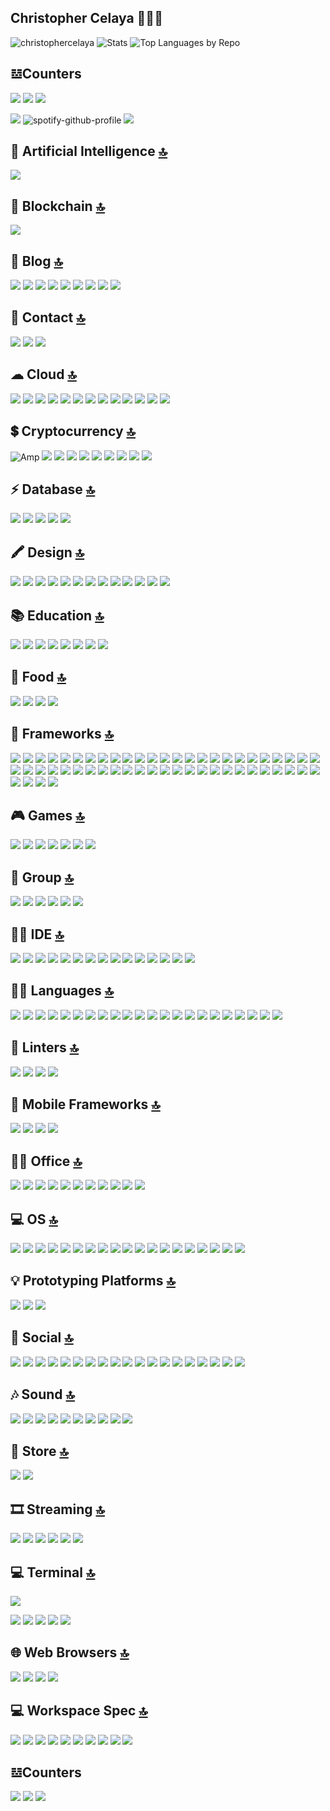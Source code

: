 ##  Christopher Celaya 🧑🏻‍💻

![christophercelaya](http://github-profile-summary-cards.vercel.app/api/cards/profile-details?username=christophercelaya&theme=default)
![Stats](http://github-profile-summary-cards.vercel.app/api/cards/stats?username=christophercelaya&theme=default)
![Top Languages by Repo](http://github-profile-summary-cards.vercel.app/api/cards/repos-per-language?username=christophercelaya&theme=default)
## 𝌰Counters 
![](https://komarev.com/ghpvc/?username=christophercelaya)
![](https://wakatime.com/badge/user/350c3f45-6621-46c3-ba47-00757e90cde6.svg)
![](https://wakatime.com/@350c3f45-6621-46c3-ba47-00757e90cde6)

![](https://spotify-github-profile.vercel.app/api/view?uid=128420863&redirect=true)
![spotify-github-profile](https://spotify-github-profile.vercel.app/api/view?uid=128420863&cover_image=true&theme=default&bar_color=53b14f&bar_color_cover=true)
![](https://spotify-github-profile.vercel.app/api/view?uid=128420863&redirect=true)


## 🤖 Artificial Intelligence [🔝]( )

![](https://img.shields.io/badge/TensorFlow-FF6F00?style=for-the-badge&logo=tensorflow&logoColor=white)

## 🔗 Blockchain [🔝]( )

![](https://img.shields.io/badge/hyperledger-2F3134?style=for-the-badge&logo=hyperledger&logoColor=white)

## 📝 Blog [🔝]( )
![](https://img.shields.io/badge/Blogger-FF5722?style=for-the-badge&logo=blogger&logoColor=white)
![](https://img.shields.io/badge/dev.to-0A0A0A?style=for-the-badge&logo=devdotto&logoColor=white)
![](https://img.shields.io/badge/Ghost-000?style=for-the-badge&logo=ghost&logoColor=yellow)
![](https://img.shields.io/badge/Hashnode-2962FF?style=for-the-badge&logo=hashnode&logoColor=white)
![](https://img.shields.io/badge/Joomla-5091CD?style=for-the-badge&logo=joomla&logoColor=white)
![](https://img.shields.io/badge/Medium-12100E?style=for-the-badge&logo=medium&logoColor=white)
![](https://img.shields.io/badge/RSS-FFA500?style=for-the-badge&logo=rss&logoColor=white)
![](https://img.shields.io/badge/Wix-000?style=for-the-badge&logo=wix&logoColor=white)
![](https://img.shields.io/badge/Wordpress-21759B?style=for-the-badge&logo=wordpress&logoColor=white)

## 📱 Contact [🔝]( )
![](https://img.shields.io/badge/ProtonMail-8B89CC?style=for-the-badge&logo=protonmail&logoColor=white)
![](https://img.shields.io/badge/Signal-%23039BE5.svg?&style=for-the-badge&logo=Signal&logoColor=white)
![](https://img.shields.io/badge/Telegram-2CA5E0?style=for-the-badge&logo=telegram&logoColor=white)

## ☁ Cloud [🔝]( )
![](https://img.shields.io/badge/Amazon_AWS-FF9900?style=for-the-badge&logo=amazonaws&logoColor=white)
![](https://img.shields.io/badge/Azure_DevOps-0078D7?style=for-the-badge&logo=azure-devops&logoColor=white)
![](https://img.shields.io/badge/Cloudflare-F38020?style=for-the-badge&logo=Cloudflare&logoColor=white)
![](https://img.shields.io/badge/Digital_Ocean-0080FF?style=for-the-badge&logo=DigitalOcean&logoColor=white)
![](https://img.shields.io/badge/Glitch-2800ff?style=for-the-badge&logo=glitch&logoColor=white)
![](https://img.shields.io/badge/Google_Cloud-4285F4?style=for-the-badge&logo=google-cloud&logoColor=white)
![](https://img.shields.io/badge/Heroku-430098?style=for-the-badge&logo=heroku&logoColor=white)
![](https://img.shields.io/badge/Linode-00A95C?style=for-the-badge&logo=Linode&logoColor=white)
![](https://img.shields.io/badge/microsoft%20azure-0089D6?style=for-the-badge&logo=microsoft-azure&logoColor=white)
![](https://img.shields.io/badge/Netlify-00C7B7?style=for-the-badge&logo=netlify&logoColor=white)
![](https://img.shields.io/badge/Nextcloud-0082C9?style=for-the-badge&logo=Nextcloud&logoColor=white)
![](https://img.shields.io/badge/Twilio-F22F46?style=for-the-badge&logo=Twilio&logoColor=white)
![](https://img.shields.io/badge/Vercel-000000?style=for-the-badge&logo=vercel&logoColor=white)

## 💲 Cryptocurrency [🔝]( )
![Amp](https://img.shields.io/badge/Amp-000?style=for-the-badge&logo=amp&logoColor=005AF0)
![](https://img.shields.io/badge/Bitcoin-000000?style=for-the-badge&logo=bitcoin&logoColor=white)
![](https://img.shields.io/badge/chainlink-375BD2?style=for-the-badge&logo=chainlink&logoColor=white)
![](https://img.shields.io/badge/dogecoin-C2A633?style=for-the-badge&logo=dogecoin&logoColor=white)
![](https://img.shields.io/badge/Ethereum-3C3C3D?style=for-the-badge&logo=Ethereum&logoColor=white)
![](https://img.shields.io/badge/iota-131F37?style=for-the-badge&logo=iota&logoColor=white)
![](https://img.shields.io/badge/monero-FF6600?style=for-the-badge&logo=monero&logoColor=white)
![](https://img.shields.io/badge/polkadot-E6007A?style=for-the-badge&logo=polkadot&logoColor=000)
![](https://img.shields.io/badge/Stellar-090020?style=for-the-badge&logo=stellar&logoColor=white)
![](https://img.shields.io/badge/Zcash-F4B728?style=for-the-badge&logo=zcash&logoColor=000)

## ⚡ Database [🔝]( )
![](https://img.shields.io/badge/Microsoft%20SQL%20Server-CC2927?style=for-the-badge&logo=microsoft%20sql%20server&logoColor=white)
![](https://img.shields.io/badge/MongoDB-4EA94B?style=for-the-badge&logo=mongodb&logoColor=white)
![](https://img.shields.io/badge/MySQL-005C84?style=for-the-badge&logo=mysql&logoColor=white)
![](https://img.shields.io/badge/PostgreSQL-316192?style=for-the-badge&logo=postgresql&logoColor=white)
![](https://img.shields.io/badge/Supabase-181818?style=for-the-badge&logo=supabase&logoColor=white)

## 🖍 Design [🔝]( )
![](https://img.shields.io/badge/Adobe%20Photoshop-31A8FF?style=for-the-badge&logo=Adobe%20Photoshop&logoColor=black)
![](https://img.shields.io/badge/Adobe%20Premiere%20Pro-9999FF?style=for-the-badge&logo=Adobe%20Premiere%20Pro&logoColor=white)
![](https://img.shields.io/badge/Adobe%20XD-470137?style=for-the-badge&logo=Adobe%20XD&logoColor=#FF61F6)
![](https://img.shields.io/badge/Behance-0054F7?style=for-the-badge&logo=behance&logoColor=white)
![](https://img.shields.io/badge/blender-%23F5792A.svg?style=for-the-badge&logo=blender&logoColor=white)
![](https://img.shields.io/badge/Canva-%2300C4CC.svg?&style=for-the-badge&logo=Canva&logoColor=white)
![](https://img.shields.io/badge/Dribbble-EA4C89?style=for-the-badge&logo=dribbble&logoColor=white)
![](https://img.shields.io/badge/Figma-F24E1E?style=for-the-badge&logo=figma&logoColor=white)
![](https://img.shields.io/badge/Framer-black?style=for-the-badge&logo=framer&logoColor=blue)
![](https://img.shields.io/badge/gimp-5C5543?style=for-the-badge&logo=gimp&logoColor=white)
![](https://img.shields.io/badge/InVision-FF3366?style=for-the-badge&logo=InVision&logoColor=white)
![](https://img.shields.io/badge/Inkscape-000000?style=for-the-badge&logo=Inkscape&logoColor=white)
![](https://img.shields.io/badge/Sketch-FFB387?style=for-the-badge&logo=sketch&logoColor=black)

## 📚 Education [🔝]( )
![](https://img.shields.io/badge/Codecademy-FFF0E5?style=for-the-badge&logo=codecademy&logoColor=303347)
![](https://img.shields.io/badge/Coursera-0056D2?style=for-the-badge&logo=Coursera&logoColor=white)
![](https://img.shields.io/badge/Duolingo-58CC02?style=for-the-badge&logo=Duolingo&logoColor=white)
![](https://img.shields.io/badge/Edx-193A3E?style=for-the-badge&logo=edx&logoColor=white)
![](https://img.shields.io/badge/freecodecamp-27273D?style=for-the-badge&logo=freecodecamp&logoColor=white)
![](https://img.shields.io/badge/Khan%20Academy-14BF96?style=for-the-badge&logo=Khan%20Academy&logoColor=white)
![](https://img.shields.io/badge/Udacity-grey?style=for-the-badge&logo=udacity&logoColor=#5FCFEE)
![](https://img.shields.io/badge/Udemy-EC5252?style=for-the-badge&logo=Udemy&logoColor=white)

## 🍔 Food [🔝]( )
![](https://img.shields.io/badge/DoorDash-FF3008?style=for-the-badge&logo=DoorDash&logoColor=white)
![](https://img.shields.io/badge/Grubhub-F63440?style=for-the-badge&logo=Grubhub&logoColor=white)
![](https://img.shields.io/badge/Postmates-000000?style=for-the-badge&logo=Postmates&logoColor=white)
![](https://img.shields.io/badge/Uber_Eats-5FB709?style=for-the-badge&logo=uber-eats&logoColor=white)

## 🚀 Frameworks [🔝]( )                         
![](https://img.shields.io/badge/.NET-512BD4?style=for-the-badge&logo=dotnet&logoColor=white)
![](https://img.shields.io/badge/Angular-DD0031?style=for-the-badge&logo=angular&logoColor=white)
![](https://img.shields.io/badge/Apache-D22128?style=for-the-badge&logo=Apache&logoColor=white)
![](https://img.shields.io/badge/Bootstrap-563D7C?style=for-the-badge&logo=bootstrap&logoColor=white)
![](https://img.shields.io/badge/Chakra--UI-319795?style=for-the-badge&logo=chakra-ui&logoColor=white)
![](https://img.shields.io/badge/CMake-064F8C?style=for-the-badge&logo=cmake&logoColor=white)
![](https://img.shields.io/badge/cocoapods-FA2A02?style=for-the-badge&logo=cocoapods&logoColor=white)
![](https://img.shields.io/badge/Docker-2CA5E0?style=for-the-badge&logo=docker&logoColor=white)
![](https://img.shields.io/badge/Django-092E20?style=for-the-badge&logo=django&logoColor=green)
![](https://img.shields.io/badge/Electron-2B2E3A?style=for-the-badge&logo=electron&logoColor=9FEAF9)
![](https://img.shields.io/badge/Elixir-4B275F?style=for-the-badge&logo=elixir&logoColor=white)
![](https://img.shields.io/badge/Expo-1B1F23?style=for-the-badge&logo=expo&logoColor=white)
![](https://img.shields.io/badge/Express.js-000000?style=for-the-badge&logo=express&logoColor=white)
![](https://img.shields.io/badge/firebase-ffca28?style=for-the-badge&logo=firebase&logoColor=black)
![](https://img.shields.io/badge/Flask-000000?style=for-the-badge&logo=flask&logoColor=white)
![](https://img.shields.io/badge/Gatsby-663399?style=for-the-badge&logo=gatsby&logoColor=white)
![](https://img.shields.io/badge/GitBook-7B36ED?style=for-the-badge&logo=gitbook&logoColor=white)
![](https://img.shields.io/badge/GitKraken-179287?style=for-the-badge&logo=GitKraken&logoColor=white)
![](https://img.shields.io/badge/Godot-478CBF?style=for-the-badge&logo=GodotEngine&logoColor=white)
![](https://img.shields.io/badge/gradle-02303A?style=for-the-badge&logo=gradle&logoColor=white)
![](https://img.shields.io/badge/GraphQl-E10098?style=for-the-badge&logo=graphql&logoColor=white)
![](https://img.shields.io/badge/Jekyll-CC0000?style=for-the-badge&logo=Jekyll&logoColor=white)
![](https://img.shields.io/badge/jQuery-0769AD?style=for-the-badge&logo=jquery&logoColor=white)
![](https://img.shields.io/badge/jQuery-0769AD?style=for-the-badge&logo=jquery&logoColor=white)
![](https://img.shields.io/badge/kubernetes-326ce5.svg?&style=for-the-badge&logo=kubernetes&logoColor=white)
![](https://img.shields.io/badge/Laravel-FF2D20?style=for-the-badge&logo=laravel&logoColor=white)
![](https://img.shields.io/badge/Markdown-000000?style=for-the-badge&logo=markdown&logoColor=white)
![](https://img.shields.io/badge/Microsoft-666666?style=for-the-badge&logo=microsoft&logoColor=white)
![](https://img.shields.io/badge/Mocha-8D6748?style=for-the-badge&logo=Mocha&logoColor=white)
![](https://img.shields.io/badge/next.js-000000?style=for-the-badge&logo=nextdotjs&logoColor=white)
![](https://img.shields.io/badge/Nginx-009639?style=for-the-badge&logo=nginx&logoColor=white)
![](https://img.shields.io/badge/Node.js-339933?style=for-the-badge&logo=nodedotjs&logoColor=white)
![](https://img.shields.io/badge/npm-CB3837?style=for-the-badge&logo=npm&logoColor=white)
![](https://img.shields.io/badge/OpenGL-FFFFFF?style=for-the-badge&logo=opengl)
![](https://img.shields.io/badge/Postman-FF6C37?style=for-the-badge&logo=Postman&logoColor=white)
![](https://img.shields.io/badge/React-20232A?style=for-the-badge&logo=react&logoColor=61DAFB)
![](https://img.shields.io/badge/Ruby_on_Rails-CC0000?style=for-the-badge&logo=ruby-on-rails&logoColor=white)
![](https://img.shields.io/badge/Rust-000000?style=for-the-badge&logo=rust&logoColor=white)
![](https://img.shields.io/badge/SAP-0FAAFF?style=for-the-badge&logo=sap&logoColor=white)
![](https://img.shields.io/badge/Sass-CC6699?style=for-the-badge&logo=sass&logoColor=white)
![](https://img.shields.io/badge/Scala-DC322F?style=for-the-badge&logo=scala&logoColor=white)
![](https://img.shields.io/badge/Shell_Script-121011?style=for-the-badge&logo=gnu-bash&logoColor=white)
![](https://img.shields.io/badge/shopify-8DB543?style=for-the-badge&logo=Shopify&logoColor=white)
![](https://img.shields.io/badge/shopify-8DB543?style=for-the-badge&logo=Shopify&logoColor=white)
![](https://img.shields.io/badge/strapi-2e7eea?style=for-the-badge&logo=strapi&logoColor=white)
![](https://img.shields.io/badge/Tailwind_CSS-38B2AC?style=for-the-badge&logo=tailwind-css&logoColor=white)
![](https://img.shields.io/badge/ThreeJs-black?style=for-the-badge&logo=three.js&logoColor=white)
![](https://img.shields.io/badge/Unity-100000?style=for-the-badge&logo=unity&logoColor=white)
![](https://img.shields.io/badge/-Unreal%20Engine-313131?style=for-the-badge&logo=unreal-engine&logoColor=white)
![](https://img.shields.io/badge/Vite-B73BFE?style=for-the-badge&logo=vite&logoColor=FFD62E)
![](https://img.shields.io/badge/Vue.js-35495E?style=for-the-badge&logo=vuedotjs&logoColor=4FC08D)
![](https://img.shields.io/badge/web3.js-F16822?style=for-the-badge&logo=web3.js&logoColor=white)
![](https://img.shields.io/badge/Webpack-8DD6F9?style=for-the-badge&logo=Webpack&logoColor=white)
![](https://img.shields.io/badge/Yarn-2C8EBB?style=for-the-badge&logo=yarn&logoColor=white)


## 🎮 Games [🔝]( )           
![](https://img.shields.io/badge/Battle.net-000?style=for-the-badge&logo=battle.net&logoColor=148EFF)
![](https://img.shields.io/badge/Epic%20Games-313131?style=for-the-badge&logo=Epic%20Games&logoColor=white)
![](https://img.shields.io/badge/Itch.io-FA5C5C?style=for-the-badge&logo=itchdotio&logoColor=white)
![](https://img.shields.io/badge/PlayStation-003791?style=for-the-badge&logo=playstation&logoColor=white)
![](https://img.shields.io/badge/Stadia-CD2640?style=for-the-badge&logo=stadia&logoColor=white)
![](https://img.shields.io/badge/Steam-000000?style=for-the-badge&logo=steam&logoColor=white)
![](https://img.shields.io/badge/Xbox-107C10?style=for-the-badge&logo=xbox&logoColor=white)

## 🤜 Group [🔝]( )
![](https://img.shields.io/badge/Discord-5865F2?style=for-the-badge&logo=discord&logoColor=white)
![](https://img.shields.io/badge/Google%20Meet-00897B?style=for-the-badge&logo=google-meet&logoColor=white)
![](https://img.shields.io/badge/Microsoft_Teams-6264A7?style=for-the-badge&logo=microsoft-teams&logoColor=white)
![](https://img.shields.io/badge/Slack-4A154B?style=for-the-badge&logo=slack&logoColor=white)
![](https://img.shields.io/badge/Skype-00AFF0?style=for-the-badge&logo=skype&logoColor=white)
![](https://img.shields.io/badge/Zoom-2D8CFF?style=for-the-badge&logo=zoom&logoColor=white)

## 👩‍💻 IDE [🔝]( )               
![](https://img.shields.io/badge/Android_Studio-3DDC84?style=for-the-badge&logo=android-studio&logoColor=white)
![](https://img.shields.io/badge/Arduino_IDE-00979D?style=for-the-badge&logo=arduino&logoColor=white)
![](https://img.shields.io/badge/Atom-66595C?style=for-the-badge&logo=Atom&logoColor=white)
![](https://img.shields.io/badge/CLion-000000?style=for-the-badge&logo=clion&logoColor=white)
![](https://img.shields.io/badge/Codesandbox-000000?style=for-the-badge&logo=CodeSandbox&logoColor=white)
![](https://img.shields.io/badge/Eclipse-2C2255?style=for-the-badge&logo=eclipse&logoColor=white)
![](https://img.shields.io/badge/Gitpod-000000?style=for-the-badge&logo=gitpod&logoColor=#FFAE33)
![](https://img.shields.io/badge/IntelliJ_IDEA-000000.svg?style=for-the-badge&logo=intellij-idea&logoColor=white)
![](https://img.shields.io/badge/Notepad++-90E59A.svg?style=for-the-badge&logo=notepad%2B%2B&logoColor=black)
![](https://img.shields.io/badge/replit-667881?style=for-the-badge&logo=replit&logoColor=white)
![](https://img.shields.io/badge/sublime_text-%23575757.svg?&style=for-the-badge&logo=sublime-text&logoColor=important)
![](https://img.shields.io/badge/Visual_Studio-5C2D91?style=for-the-badge&logo=visual%20studio&logoColor=white)
![](https://img.shields.io/badge/Visual_Studio_Code-0078D4?style=for-the-badge&logo=visual%20studio%20code&logoColor=white)
![](https://img.shields.io/badge/WebStorm-000000?style=for-the-badge&logo=WebStorm&logoColor=white)
![](https://img.shields.io/badge/Xcode-007ACC?style=for-the-badge&logo=Xcode&logoColor=white)

## 👩‍💻 Languages [🔝]( )

![](https://img.shields.io/badge/C-00599C?style=for-the-badge&logo=c&logoColor=white)
![](https://img.shields.io/badge/C%23-239120?style=for-the-badge&logo=c-sharp&logoColor=white)
![](https://img.shields.io/badge/C%2B%2B-00599C?style=for-the-badge&logo=c%2B%2B&logoColor=white)
![](https://img.shields.io/badge/Go-00ADD8?style=for-the-badge&logo=go&logoColor=white)
![](https://img.shields.io/badge/Haskell-5D4F85?style=for-the-badge&logo=haskell&logoColor=white)
![](https://img.shields.io/badge/HTML5-E34F26?style=for-the-badge&logo=html5&logoColor=white)
![](https://img.shields.io/badge/Java-ED8B00?style=for-the-badge&logo=java&logoColor=white)
![](https://img.shields.io/badge/JavaScript-323330?style=for-the-badge&logo=javascript&logoColor=F7DF1E)
![](https://img.shields.io/badge/json-5E5C5C?style=for-the-badge&logo=json&logoColor=white)
![](https://img.shields.io/badge/LaTeX-47A141?style=for-the-badge&logo=LaTeX&logoColor=white)
![](https://img.shields.io/badge/Numpy-777BB4?style=for-the-badge&logo=numpy&logoColor=white)
![](https://img.shields.io/badge/PHP-777BB4?style=for-the-badge&logo=php&logoColor=white)
![](https://img.shields.io/badge/Perl-39457E?style=for-the-badge&logo=perl&logoColor=white)
![](https://img.shields.io/badge/Python-FFD43B?style=for-the-badge&logo=python&logoColor=blue)
![](https://img.shields.io/badge/PyTorch-EE4C2C?style=for-the-badge&logo=PyTorch&logoColor=white)
![](https://img.shields.io/badge/Ruby-CC342D?style=for-the-badge&logo=ruby&logoColor=white)
![](https://img.shields.io/badge/Rust-black?style=for-the-badge&logo=rust&logoColor=#E57324)
![](https://img.shields.io/badge/Solidity-e6e6e6?style=for-the-badge&logo=solidity&logoColor=black)
![](https://img.shields.io/badge/Swift-FA7343?style=for-the-badge&logo=swift&logoColor=white)
![](https://img.shields.io/badge/TensorFlow-FF6F00?style=for-the-badge&logo=TensorFlow&logoColor=white)
![](https://img.shields.io/badge/TypeScript-007ACC?style=for-the-badge&logo=typescript&logoColor=white)
![](https://img.shields.io/badge/WebAssembly-654FF0?style=for-the-badge&logo=WebAssembly&logoColor=white)

## 🧐 Linters [🔝]( )

![](https://img.shields.io/badge/eslint-3A33D1?style=for-the-badge&logo=eslint&logoColor=white)
![](https://img.shields.io/badge/prettier-1A2C34?style=for-the-badge&logo=prettier&logoColor=F7BA3E)
![](https://img.shields.io/badge/stylelint-000?style=for-the-badge&logo=stylelint&logoColor=white)
![](https://img.shields.io/badge/SonarLint-CB2029?style=for-the-badge&logo=sonarlint&logoColor=white)

## 📱 Mobile Frameworks [🔝]( )
![](https://img.shields.io/badge/Capacitor-119EFF?style=for-the-badge&logo=Capacitor&logoColor=white)
![](https://img.shields.io/badge/Ionic-3880FF?style=for-the-badge&logo=ionic&logoColor=white)
![](https://img.shields.io/badge/NativeScript-3655FF?style=for-the-badge&logo=NativeScript&logoColor=black)
![](https://img.shields.io/badge/React_Native-20232A?style=for-the-badge&logo=react&logoColor=61DAFB)

## 👨‍💻 Office [🔝]( )

![](https://img.shields.io/badge/Airtable-18BFFF?style=for-the-badge&logo=Airtable&logoColor=white)
![](https://img.shields.io/badge/Google%20Sheets-34A853?style=for-the-badge&logo=google-sheets&logoColor=white)
![](https://img.shields.io/badge/LibreOffice-18A303?style=for-the-badge&logo=LibreOffice&logoColor=white)
![](https://img.shields.io/badge/Microsoft_Excel-217346?style=for-the-badge&logo=microsoft-excel&logoColor=white)
![](https://img.shields.io/badge/Microsoft_Office-D83B01?style=for-the-badge&logo=microsoft-office&logoColor=white)
![](https://img.shields.io/badge/Microsoft_PowerPoint-B7472A?style=for-the-badge&logo=microsoft-powerpoint&logoColor=white)
![](https://img.shields.io/badge/Microsoft_SharePoint-0078D4?style=for-the-badge&logo=microsoft-sharepoint&logoColor=white)
![](https://img.shields.io/badge/Microsoft_SQL_Server-CC2927?style=for-the-badge&logo=microsoft-sql-server&logoColor=white)
![](https://img.shields.io/badge/Microsoft_Word-2B579A?style=for-the-badge&logo=microsoft-word&logoColor=white)
![](https://img.shields.io/badge/Miro-050038?style=for-the-badge&logo=Miro&logoColor=white)
![](https://img.shields.io/badge/Notion-000000?style=for-the-badge&logo=notion&logoColor=white)


## 💻 OS [🔝]( )

![](https://img.shields.io/badge/Arch_Linux-1793D1?style=for-the-badge&logo=arch-linux&logoColor=white)
![](https://img.shields.io/badge/Debian-A81D33?style=for-the-badge&logo=debian&logoColor=white)
![](https://img.shields.io/badge/Deepin-007CFF?style=for-the-badge&logo=deepin&logoColor=white)
![](https://img.shields.io/badge/Elementary%20OS-64BAFF?style=for-the-badge&logo=elementary&logoColor=white)
![](https://img.shields.io/badge/Fedora-294172?style=for-the-badge&logo=fedora&logoColor=white)
![](https://img.shields.io/badge/iOS-000000?style=for-the-badge&logo=ios&logoColor=white)
![](https://img.shields.io/badge/Kali_Linux-557C94?style=for-the-badge&logo=kali-linux&logoColor=white)
![](https://img.shields.io/badge/Linux-FCC624?style=for-the-badge&logo=linux&logoColor=black)
![](https://img.shields.io/badge/Linux_Mint-87CF3E?style=for-the-badge&logo=linux-mint&logoColor=white)
![](https://img.shields.io/badge/mac%20os-000000?style=for-the-badge&logo=apple&logoColor=white)
![](https://img.shields.io/badge/OpenWrt-00B5E2?style=for-the-badge&logo=OpenWrt&logoColor=white)
![](https://img.shields.io/badge/react%20os-0088CC?style=for-the-badge&logo=reactos&logoColor=white)
![](https://img.shields.io/badge/Red%20Hat-EE0000?style=for-the-badge&logo=redhat&logoColor=white)
![](https://img.shields.io/badge/Tails%20-56347C?&style=for-the-badge&logo=tails&logoColor=white)
![](https://img.shields.io/badge/Ubuntu-E95420?style=for-the-badge&logo=ubuntu&logoColor=white)
![](https://img.shields.io/badge/Windows-0078D6?style=for-the-badge&logo=windows&logoColor=white)
![](https://img.shields.io/badge/Windows_95-008080?style=for-the-badge&logo=windows-95&logoColor=white)
![](https://img.shields.io/badge/Windows_XP-003399?style=for-the-badge&logo=windows-xp&logoColor=white)
![](https://img.shields.io/badge/Trello-0052CC?style=for-the-badge&logo=trello&logoColor=white)

## 💡 Prototyping Platforms [🔝]( )

![](https://img.shields.io/badge/adafruit-000000?style=for-the-badge&logo=adafruit&logoColor=white)
![](https://img.shields.io/badge/Arduino-00979D?style=for-the-badge&logo=Arduino&logoColor=white)
![](https://img.shields.io/badge/Raspberry%20Pi-A22846?style=for-the-badge&logo=Raspberry%20Pi&logoColor=white)

## 👨 Social [🔝]( )

![](https://img.shields.io/badge/-Behance-blue?style=for-the-badge&logo=behance&logoColor=white)
![](https://img.shields.io/badge/Codepen-000000?style=for-the-badge&logo=codepen&logoColor=white)
![](https://img.shields.io/badge/GitHub-100000?style=for-the-badge&logo=github&logoColor=white)
![](https://img.shields.io/badge/GitLab-330F63?style=for-the-badge&logo=gitlab&logoColor=white)
![](https://img.shields.io/badge/HackerEarth-%232C3454.svg?&style=for-the-badge&logo=HackerEarth&logoColor=Blue)
![](https://img.shields.io/badge/-Hackerrank-2EC866?style=for-the-badge&logo=HackerRank&logoColor=white)
![](https://img.shields.io/badge/Instagram-E4405F?style=for-the-badge&logo=instagram&logoColor=white)
![](https://img.shields.io/badge/LinkedIn-0077B5?style=for-the-badge&logo=linkedin&logoColor=white)
![](https://img.shields.io/badge/linktree-39E09B?style=for-the-badge&logo=linktree&logoColor=white)
![](https://img.shields.io/badge/Pinterest-%23E60023.svg?&style=for-the-badge&logo=Pinterest&logoColor=white)
![](https://img.shields.io/badge/polywork-543DE0?style=for-the-badge&logo=polywork&logoColor=white)
![](https://img.shields.io/badge/Profile%20Visitors-172B4D?style=for-the-badge&logo=Opsgenie&logoColor=white)
![](https://img.shields.io/badge/Reddit-FF4500?style=for-the-badge&logo=reddit&logoColor=white)
![](https://img.shields.io/badge/Signal-3A76F0?style=for-the-badge&logo=signal&logoColor=white)
![](https://img.shields.io/badge/StackExchange-%23ffffff.svg?&style=for-the-badge&logo=StackExchange&logoColor=white)
![](https://img.shields.io/badge/Stack_Overflow-FE7A16?style=for-the-badge&logo=stack-overflow&logoColor=white)
![](https://img.shields.io/badge/TikTok-000000?style=for-the-badge&logo=tiktok&logoColor=white)
![](https://img.shields.io/badge/Tumblr-%2336465D.svg?&style=for-the-badge&logo=Tumblr&logoColor=white)
![](https://img.shields.io/badge/Tumblr-%2336465D.svg?&style=for-the-badge&logo=Tumblr&logoColor=white)

## 🎶 Sound [🔝]( )

![](https://img.shields.io/badge/apple%20music-F34E68?style=for-the-badge&logo=apple%20music&logoColor=white)
![](https://img.shields.io/badge/Audacity-0000CC?style=for-the-badge&logo=audacity&logoColor=white)
![](https://img.shields.io/badge/Deezer-FEAA2D?style=for-the-badge&logo=deezer&logoColor=white)
![](https://img.shields.io/badge/iheart-A80025?style=for-the-badge&logo=iheartradio&logoColor=white)
![](https://img.shields.io/badge/Pandora-3668FF?style=for-the-badge&logo=pandora&logoColor=A15BB4)
![](https://img.shields.io/badge/Shazam-0088FF?style=for-the-badge&logo=Shazam&logoColor=white)
![](https://img.shields.io/badge/SoundCloud-FF3300?style=for-the-badge&logo=soundcloud&logoColor=white)
![](https://img.shields.io/badge/Spotify-1ED760?&style=for-the-badge&logo=spotify&logoColor=white)
![](https://img.shields.io/badge/Tidal-000000?style=for-the-badge&logo=Tidal&logoColor=white)
![](https://img.shields.io/badge/YouTube_Music-FF0000?style=for-the-badge&logo=youtube-music&logoColor=white)

## 🛒 Store [🔝]( )
![](https://img.shields.io/badge/App_Store-0D96F6?style=for-the-badge&logo=app-store&logoColor=white)
![](https://img.shields.io/badge/GUMROAD-36a9ae?style=for-the-badge&logo=gumroad&logoColor=white)

## 🎞 Streaming [🔝]( )

![](https://img.shields.io/badge/Amazon%20Prime-00A8E1?style=for-the-badge&logo=netflix&logoColor=white)
![](https://img.shields.io/badge/Hulu-1CE783?style=for-the-badge&logo=hulu&logoColor=white)
![](https://img.shields.io/badge/Netflix-E50914?style=for-the-badge&logo=netflix&logoColor=white)
![](https://img.shields.io/badge/Twitch-9146FF?style=for-the-badge&logo=twitch&logoColor=white)
![](https://img.shields.io/badge/YouTube-FF0000?style=for-the-badge&logo=youtube&logoColor=white)
![](https://img.shields.io/badge/YouTube_Gaming-FF0000?style=for-the-badge&logo=youtube-gaming&logoColor=white)

## 💻 Terminal [🔝]( )
![](https://img.shields.io/badge/GNU%20Bash-4EAA25?style=for-the-badge&logo=GNU%20Bash&logoColor=white)

![](https://img.shields.io/badge/GIT-E44C30?style=for-the-badge&logo=git&logoColor=white)
![](https://img.shields.io/badge/Hyper-000000?style=for-the-badge&logo=hyper&logoColor=white)
![](https://img.shields.io/badge/iTerm2-000000?style=for-the-badge&logo=iterm2&logoColor=white)
![](https://img.shields.io/badge/powershell-5391FE?style=for-the-badge&logo=powershell&logoColor=white)
![](https://img.shields.io/badge/windows%20terminal-4D4D4D?style=for-the-badge&logo=windows%20terminal&logoColor=white)

## 🌐 Web Browsers [🔝]( )
![](https://img.shields.io/badge/Brave-FF1B2D?style=for-the-badge&logo=Brave&logoColor=white)
![](https://img.shields.io/badge/Firefox_Browser-FF7139?style=for-the-badge&logo=Firefox-Browser&logoColor=white)
![](https://img.shields.io/badge/Google_chrome-4285F4?style=for-the-badge&logo=Google-chrome&logoColor=white)
![](https://img.shields.io/badge/Tor_Browser-7D4698?style=for-the-badge&logo=Tor-Browser&logoColor=white)

## 💻 Workspace Spec [🔝]( )

![](https://img.shields.io/badge/apple%20silicon-333333?style=for-the-badge&logo=apple&logoColor=white)
![](https://img.shields.io/badge/Apple%20laptop-333333?style=for-the-badge&logo=apple&logoColor=white)
![](https://img.shields.io/badge/Apple-MacBook_Pro_2012-333333?style=for-the-badge&logo=apple&logoColor=white)
![](https://img.shields.io/badge/asus%20laptop-000000?style=for-the-badge&logo=asus&logoColor=white)
![](https://img.shields.io/badge/dell%20laptop-007DB8?style=for-the-badge&logo=dell&logoColor=white)
![](https://img.shields.io/badge/Intel%20Core_i5_10th-0071C5?style=for-the-badge&logo=intel&logoColor=white)
![](https://img.shields.io/badge/Intel%20Core_i7_10th-0071C5?style=for-the-badge&logo=intel&logoColor=white)
![](https://img.shields.io/badge/lenovo%20laptop-E2231A?style=for-the-badge&logo=lenovo&logoColor=white)
![](https://img.shields.io/badge/NVIDIA-GTX1650-76B900?style=for-the-badge&logo=nvidia&logoColor=white)
![](https://img.shields.io/badge/samsung%20laptop-1428A0?style=for-the-badge&logo=Samsung&logoColor=white)

## 𝌰Counters 
![](https://komarev.com/ghpvc/?username=christophercelaya)
![](https://wakatime.com/badge/user/350c3f45-6621-46c3-ba47-00757e90cde6.svg)
![](https://wakatime.com/@350c3f45-6621-46c3-ba47-00757e90cde6)
